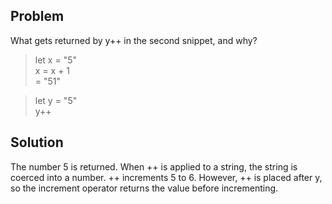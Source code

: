 ## Problem
What gets returned by y++ in the second snippet, and why?

> let x = "5"\
> x = x + 1\
= "51"


> let y = "5"\
> y++

## Solution
The number 5 is returned. When ++ is applied to a string, the string is coerced into a number. ++ increments 5 to 6. However, ++ is placed after y, so the increment operator returns the value before incrementing.
